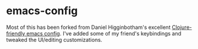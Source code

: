 # emacs-config

Most of this has been forked from Daniel Higginbotham's excellent [Clojure-friendly emacs config](https://github.com/flyingmachine/emacs-for-clojure). I've added some of my friend's keybindings and tweaked the UI/editing customizations. 
